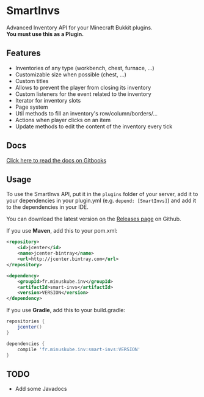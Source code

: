# SmartInvs
Advanced Inventory API for your Minecraft Bukkit plugins.  
**You must use this as a Plugin.**

## Features
* Inventories of any type (workbench, chest, furnace, ...)
* Customizable size when possible (chest, ...)
* Custom titles
* Allows to prevent the player from closing its inventory
* Custom listeners for the event related to the inventory
* Iterator for inventory slots
* Page system
* Util methods to fill an inventory's row/column/borders/...
* Actions when player clicks on an item
* Update methods to edit the content of the inventory every tick

## Docs
[Click here to read the docs on Gitbooks](https://minuskube.gitbooks.io/smartinvs/)

## Usage
To use the SmartInvs API, put it in the `plugins` folder of your server, add it to your dependencies in your plugin.yml (e.g. `depend: [SmartInvs]`) and add it to the dependencies in your IDE.

You can download the latest version on the [Releases page](https://github.com/MinusKube/SmartInvs/releases) on Github.

If you use **Maven**, add this to your pom.xml:
```xml
<repository>
    <id>jcenter</id>
    <name>jcenter-bintray</name>
    <url>http://jcenter.bintray.com</url>
</repository>

<dependency>
    <groupId>fr.minuskube.inv</groupId>
    <artifactId>smart-invs</artifactId>
    <version>VERSION</version>
</dependency>
```

If you use **Gradle**, add this to your build.gradle:
```gradle
repositories {
    jcenter()
}

dependencies {
    compile 'fr.minuskube.inv:smart-invs:VERSION'
}
```

## TODO
* Add some Javadocs
